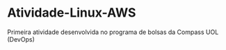 # Atividade-Linux-AWS
Primeira atividade desenvolvida no programa de bolsas da Compass UOL (DevOps)
